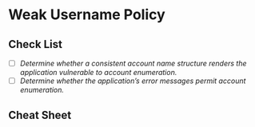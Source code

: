 # Weak Username Policy

## Check List

* [ ] _Determine whether a consistent account name structure renders the application vulnerable to account enumeration._
* [ ] _Determine whether the application’s error messages permit account enumeration._

## Cheat Sheet



